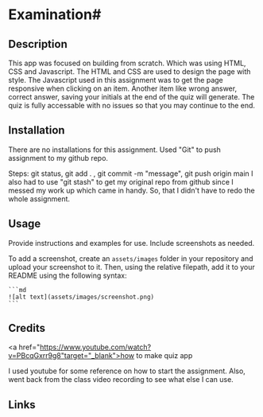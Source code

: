 # Examination#

## Description

This app was focused on building from scratch. Which was using HTML, CSS and Javascript. The HTML and CSS are used to design the page with style. The Javascript used in this assignment was to get the page responsive when clicking on an item. Another item like wrong answer, correct answer, saving your initials at the end of the quiz will generate. The quiz is fully accessable with no issues so that you may continue to the end.

## Installation

There are no installations for this assignment. Used "Git" to push assignment to my github repo.

Steps: git status, git add . , git commit -m "message", git push origin main
I also had to use "git stash" to get my original repo from github since I messed my work up which came in handy. So, that I didn't have to redo the whole assignment.

## Usage

Provide instructions and examples for use. Include screenshots as needed.

To add a screenshot, create an `assets/images` folder in your repository and upload your screenshot to it. Then, using the relative filepath, add it to your README using the following syntax:

    ```md
    ![alt text](assets/images/screenshot.png)
    ```

## Credits

<a href="https://www.youtube.com/watch?v=PBcqGxrr9g8"target="_blank">how to make quiz app</a>

I used youtube for some reference on how to start the assignment.
Also, went back from the class video recording to see what else I can use.

## Links

